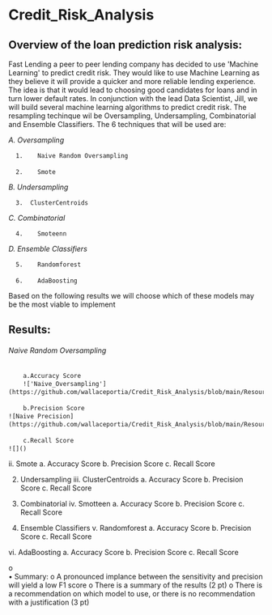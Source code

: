 # Credit_Risk_Analysis

## Overview of the loan prediction risk analysis:

Fast Lending a peer to peer lending company has decided to use 'Machine Learning' to predict credit risk.  They would like to use Machine Learning as they believe it will provide a quicker and more reliable lending experience.  The idea is that it would lead to choosing good candidates for loans and in turn lower default rates. In conjunction with the lead Data Scientist, Jill, we will build several machine learning algorithms to predict credit risk. The resampling techinque wil be Oversampling, Undersampling, Combinatorial and Ensemble Classifiers. The 6 techniques that will be used are:

*A.	Oversampling*

      1.	Naive Random Oversampling

      2.	Smote

*B.	Undersampling*

      3.  ClusterCentroids

*C. Combinatorial*

      4.	Smoteenn

*D.	Ensemble Classifiers*

      5.	Randomforest
  
      6.	AdaBoosting
  
 Based on the following results we will choose which of these models may be the most viable to implement  
	
## Results:

###### Naive Random Oversampling
        a.Accuracy Score
        !['Naive_Oversampling'](https://github.com/wallaceportia/Credit_Risk_Analysis/blob/main/Resources_pictures/naive_random_accuracy.PNG)
	
        b.Precision Score
	![Naive Precision](https://github.com/wallaceportia/Credit_Risk_Analysis/blob/main/Resources_pictures/naive_random_cm.PNG)
	
        c.Recall Score
	![]()

ii.	Smote
a.	Accuracy Score
b.	Precision Score
c.	Recall Score

2.	Undersampling
iii.	ClusterCentroids
a.	Accuracy Score
b.	Precision Score
c.	Recall Score

3.	Combinatorial 
iv.	Smotteen
a.	Accuracy Score
b.	Precision Score
c.	Recall Score


4.	Ensemble Classifiers 
v.	Randomforest
a.	Accuracy Score
b.	Precision Score
c.	Recall Score

vi.	AdaBoosting
a.	Accuracy Score
b.	Precision Score
c.	Recall Score

o	
•	Summary:
o	A pronounced implance between the sensitivity and precision will yield a low F1 score
o	There is a summary of the results (2 pt)
o	There is a recommendation on which model to use, or there is no recommendation with a justification (3 pt)
